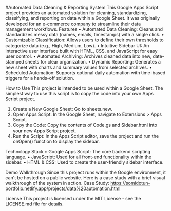 

#Automated Data Cleaning & Reporting System
This Google Apps Script project provides an automated solution for cleaning, standardizing, classifying, and reporting on data within a Google Sheet. It was originally developed for an e-commerce company to streamline their data management workflows.
Features
•	Automated Data Cleaning: Cleans and standardizes messy data (names, emails, timestamps) with a single click.
•	Customizable Classification: Allows users to define their own thresholds to categorize data (e.g., High, Medium, Low).
•	Intuitive Sidebar UI: An interactive user interface built with HTML, CSS, and JavaScript for easy user control.
•	Automated Archiving: Archives cleaned data into new, date-stamped sheets for clear organization.
•	Dynamic Reporting: Generates a new sheet with charts and summary values from selected archives.
•	Scheduled Automation: Supports optional daily automation with time-based triggers for a hands-off solution.

How to Use
This project is intended to be used within a Google Sheet. The simplest way to use this script is to copy the code into your own Apps Script project.
1.	Create a New Google Sheet: Go to sheets.new.
2.	Open Apps Script: In the Google Sheet, navigate to Extensions > Apps Script.
3.	Copy the Code: Copy the contents of Code.gs and Sidebar.html into your new Apps Script project.
4.	Run the Script: In the Apps Script editor, save the project and run the onOpen() function to display the sidebar.

Technology Stack
•	Google Apps Script: The core backend scripting language.
•	JavaScript: Used for all front-end functionality within the sidebar.
•	HTML & CSS: Used to create the user-friendly sidebar interface.

Demo Walkthrough
Since this project runs within the Google environment, it can't be hosted on a public website. Here is a case study with a brief visual walkthrough of the system in action.
Case Study:
https://somidotun-portfolio.netlify.app/projects/data%20automation.html

License
This project is licensed under the MIT License - see the LICENSE.md file for details.

